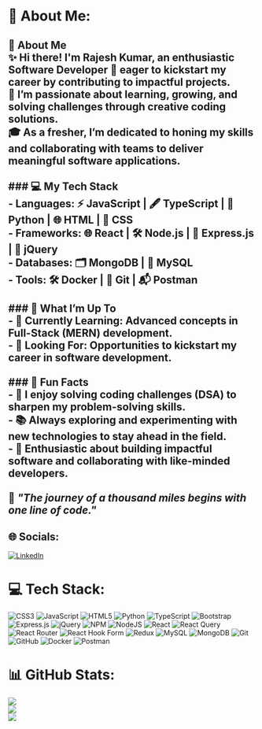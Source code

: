 # 💫 About Me:
## 👋 About Me<br>✨ Hi there! I'm **Rajesh Kumar**, an enthusiastic **Software Developer** 🌟 eager to kickstart my career by contributing to impactful projects.  <br>📘 I’m passionate about learning, growing, and solving challenges through creative coding solutions.  <br>🎓 As a fresher, I’m dedicated to honing my skills and collaborating with teams to deliver meaningful software applications.  <br><br>### 💻 My Tech Stack<br>- **Languages**: ⚡ JavaScript | 🖋️ TypeScript | 🐍 Python | 🌐 HTML | 🎨 CSS  <br>- **Frameworks**: 🌐 React | 🛠️ Node.js | 🔗 Express.js | 💎 jQuery  <br>- **Databases**: 🗂️ MongoDB | 📁 MySQL  <br>- **Tools**: 🛠️ Docker | 🧰 Git | 📬 Postman  <br><br>### 🚀 What I’m Up To<br>- 🌱 **Currently Learning**: Advanced concepts in **Full-Stack (MERN)** development.  <br>- 💼 **Looking For**: Opportunities to kickstart my career in software development.  <br><br>### 🎯 Fun Facts<br>- 🤔 I enjoy solving **coding challenges (DSA)** to sharpen my problem-solving skills.  <br>- 📚 Always exploring and experimenting with new technologies to stay ahead in the field.  <br>- 🔧 Enthusiastic about building impactful software and collaborating with like-minded developers.  <br><br>🌈 _"The journey of a thousand miles begins with one line of code."_  <br>


## 🌐 Socials:
[![LinkedIn](https://img.shields.io/badge/LinkedIn-%230077B5.svg?logo=linkedin&logoColor=white)](https://linkedin.com/in/rajesh-kumar-nagurla) 

# 💻 Tech Stack:
![CSS3](https://img.shields.io/badge/css3-%231572B6.svg?style=for-the-badge&logo=css3&logoColor=white) ![JavaScript](https://img.shields.io/badge/javascript-%23323330.svg?style=for-the-badge&logo=javascript&logoColor=%23F7DF1E) ![HTML5](https://img.shields.io/badge/html5-%23E34F26.svg?style=for-the-badge&logo=html5&logoColor=white) ![Python](https://img.shields.io/badge/python-3670A0?style=for-the-badge&logo=python&logoColor=ffdd54) ![TypeScript](https://img.shields.io/badge/typescript-%23007ACC.svg?style=for-the-badge&logo=typescript&logoColor=white) ![Bootstrap](https://img.shields.io/badge/bootstrap-%238511FA.svg?style=for-the-badge&logo=bootstrap&logoColor=white) ![Express.js](https://img.shields.io/badge/express.js-%23404d59.svg?style=for-the-badge&logo=express&logoColor=%2361DAFB) ![jQuery](https://img.shields.io/badge/jquery-%230769AD.svg?style=for-the-badge&logo=jquery&logoColor=white) ![NPM](https://img.shields.io/badge/NPM-%23CB3837.svg?style=for-the-badge&logo=npm&logoColor=white) ![NodeJS](https://img.shields.io/badge/node.js-6DA55F?style=for-the-badge&logo=node.js&logoColor=white) ![React](https://img.shields.io/badge/react-%2320232a.svg?style=for-the-badge&logo=react&logoColor=%2361DAFB) ![React Query](https://img.shields.io/badge/-React%20Query-FF4154?style=for-the-badge&logo=react%20query&logoColor=white) ![React Router](https://img.shields.io/badge/React_Router-CA4245?style=for-the-badge&logo=react-router&logoColor=white) ![React Hook Form](https://img.shields.io/badge/React%20Hook%20Form-%23EC5990.svg?style=for-the-badge&logo=reacthookform&logoColor=white) ![Redux](https://img.shields.io/badge/redux-%23593d88.svg?style=for-the-badge&logo=redux&logoColor=white) ![MySQL](https://img.shields.io/badge/mysql-4479A1.svg?style=for-the-badge&logo=mysql&logoColor=white) ![MongoDB](https://img.shields.io/badge/MongoDB-%234ea94b.svg?style=for-the-badge&logo=mongodb&logoColor=white) ![Git](https://img.shields.io/badge/git-%23F05033.svg?style=for-the-badge&logo=git&logoColor=white) ![GitHub](https://img.shields.io/badge/github-%23121011.svg?style=for-the-badge&logo=github&logoColor=white) ![Docker](https://img.shields.io/badge/docker-%230db7ed.svg?style=for-the-badge&logo=docker&logoColor=white) ![Postman](https://img.shields.io/badge/Postman-FF6C37?style=for-the-badge&logo=postman&logoColor=white)
# 📊 GitHub Stats:
![](https://github-readme-stats.vercel.app/api?username=RAJESH2132&theme=dark&hide_border=false&include_all_commits=true&count_private=true)<br/>
![](https://github-readme-streak-stats.herokuapp.com/?user=RAJESH2132&theme=dark&hide_border=false)<br/>
![](https://github-readme-stats.vercel.app/api/top-langs/?username=RAJESH2132&theme=dark&hide_border=false&include_all_commits=true&count_private=true&layout=compact)

<!-- Proudly created with GPRM ( https://gprm.itsvg.in ) -->
